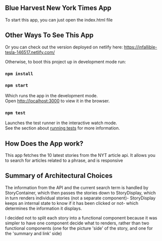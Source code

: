 
## Blue Harvest New York Times App
To start this app, you can just open the index.html file

## Other Ways To See This App
Or you can check out the version deployed on netlify here: https://infallible-tesla-146517.netlify.com/

Otherwise, to boot this project up in development mode run:

### `npm install`
### `npm start`

Which runs the app in the development mode.<br>
Open [http://localhost:3000](http://localhost:3000) to view it in the browser.

### `npm test`

Launches the test runner in the interactive watch mode.<br>
See the section about [running tests](https://facebook.github.io/create-react-app/docs/running-tests) for more information.

## How Does the App work?

This app fetches the 10 latest stories from the NYT article api. It allows you to search for articles related to a phrase, and is responsive


## Summary of Architectural Choices  

The information from the API and the current search term is handled by StoryContainer, which then passes the stories down to StoryDisplay, which in turn renders individual stories (not a separate component)- StoryDisplay keeps an internal state to know if it has been clicked or not- which determines the information it displays.

I decided not to split each story into a functional component because it was simpler to have one component decide what to renders, rather than two functional components (one for the picture 'side' of the story, and one for the 'summary and link' side)
